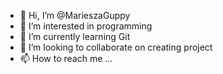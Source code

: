 - 👋 Hi, I’m @MarieszaGuppy
- 👀 I’m interested in programming
- 🌱 I’m currently learning Git
- 💞️ I’m looking to collaborate on creating project
- 📫 How to reach me ...

<!---
MarieszaGuppy/MarieszaGuppy is a ✨ special ✨ repository because its `README.md` (this file) appears on your GitHub profile.
You can click the Preview link to take a look at your changes.
--->

